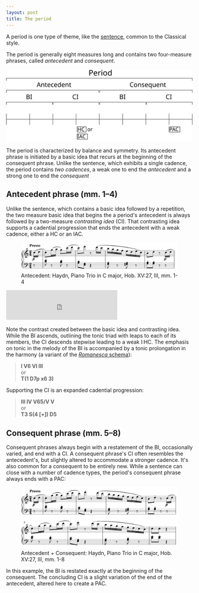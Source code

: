 ```yaml
---
layout: post
title: The period
---
```



A period is one type of theme, like the [sentence](sentence.html), common to the Classical style.

The period is generally eight measures long and contains two four-measure phrases, called  *antecedent* and *consequent*.

<img src="Graphics/ClassicalThemes/period.svg" onerror="this.src='Graphics/ClassicalThemes/period.png'">

The period is characterized by balance and symmetry. Its antecedent phrase is initiated by a basic idea that recurs at the beginning of the consequent phrase. Unlike the sentence, which exhibits a single cadence, the period contains *two cadences*, a weak one to end the *antecedent* and a strong one to end the *consequent*
## Antecedent phrase (mm. 1–4) ##

Unlike the sentence, which contains a basic idea followed by a repetition, the two measure basic idea that begins the a period's antecedent is always followed by a two-measure *contrasting idea* (CI). That contrasting idea supports a cadential progression that ends the antecedent with a weak cadence, either a HC or an IAC.

<figure>	
  <img src="/Graphics/form/antecedent.png">
  <figcaption>Antecedent: Haydn, Piano Trio in C major, Hob. XV:27, III, mm. 1-4 </figcaption>
</figure> 

<iframe src="https://embed.spotify.com/?uri=spotify:track:1BUSIhYdu0P8LBWXLpAx4g" width="300" height="80" frameborder="0" allowtransparency="true"></iframe>  

Note the contrast created between the basic idea and contrasting idea. While the BI ascends, outlining the tonic triad with leaps to each of its members, the CI descends stepwise leading to a weak I:HC. The emphasis on tonic in the melody of the BI is accompanied by a tonic prolongation in the harmony (a variant of the [*Romanesca* schema](schemataOpensAndCloses.html)):

> **I V6 VI III**  
or  
**T(1 D7p x6 3)**

Supporting the CI is an expanded cadential progression:

> **III IV V65/V V**  
or  
**T3 S(4 [+]) D5**

<!--The formal functional progression in this example is identical to the antecedent (which is often the case): the BI exhibits presentation function, and the CI exhibits continuation–cadential function. Note that Haydn uses a single subdominant chord in the consequent (the applied chord from the antecedent has been dropped) and moves to the dominant one beat earlier so that the PAC’s tonic arrival can come on the downbeat of the last bar of the phrase. This compression of the cadential progression to accommodate the additional tonic chord at the end is common.-->

## Consequent phrase (mm. 5–8) ##

Consequent phrases always begin with a restatement of the BI, occasionally varied, and end with a CI. A consequent phrase's CI often resembles the antecedent's, but slightly altered to accommodate a stronger cadence. It's also common for a consequent to be entirely new. While a sentence can close with a number of cadence types, the period's consequent phrase always ends with a PAC:

<figure>	
  <img src="/Graphics/form/xv27.png">
  <figcaption>Antecedent + Consequent: Haydn, Piano Trio in C major, Hob. XV:27, III, mm. 1-8 </figcaption>
</figure> 

In this example, the BI is restated exactly at the beginning of the consequent. The concluding CI is a slight variation of the end of the antecedent, altered here to create a PAC.